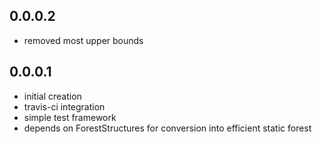 0.0.0.2
-------

- removed most upper bounds

0.0.0.1
-------

- initial creation
- travis-ci integration
- simple test framework
- depends on ForestStructures for conversion into efficient static forest
